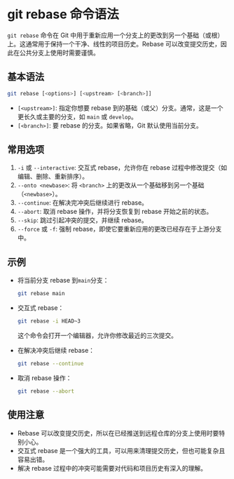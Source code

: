 # git rebase 命令语法

`git rebase` 命令在 Git 中用于重新应用一个分支上的更改到另一个基础（或根）上。这通常用于保持一个干净、线性的项目历史。Rebase 可以改变提交历史，因此在公共分支上使用时需要谨慎。

## 基本语法

```bash
git rebase [<options>] [<upstream> [<branch>]]
```

- `[<upstream>]`: 指定你想要 rebase 到的基础（或父）分支。通常，这是一个更长久或主要的分支，如 `main` 或 `develop`。
- `[<branch>]`: 要 rebase 的分支。如果省略，Git 默认使用当前分支。

## 常用选项

1. `-i` 或 `--interactive`: 交互式 rebase，允许你在 rebase 过程中修改提交（如编辑、删除、重新排序）。
2. `--onto <newbase>`: 将 `<branch>` 上的更改从一个基础移到另一个基础（`<newbase>`）。
3. `--continue`: 在解决完冲突后继续进行 rebase。
4. `--abort`: 取消 rebase 操作，并将分支恢复到 rebase 开始之前的状态。
5. `--skip`: 跳过引起冲突的提交，并继续 rebase。
6. `--force` 或 `-f`: 强制 rebase，即使它要重新应用的更改已经存在于上游分支中。

## 示例

- 将当前分支 rebase 到`main`分支：

  ```bash
  git rebase main
  ```

- 交互式 rebase：

  ```bash
  git rebase -i HEAD~3
  ```

  这个命令会打开一个编辑器，允许你修改最近的三次提交。

- 在解决冲突后继续 rebase：

  ```bash
  git rebase --continue
  ```

- 取消 rebase 操作：

  ```bash
  git rebase --abort
  ```

## 使用注意

- Rebase 可以改变提交历史，所以在已经推送到远程仓库的分支上使用时要特别小心。
- 交互式 rebase 是一个强大的工具，可以用来清理提交历史，但也可能复杂且容易出错。
- 解决 rebase 过程中的冲突可能需要对代码和项目历史有深入的理解。
